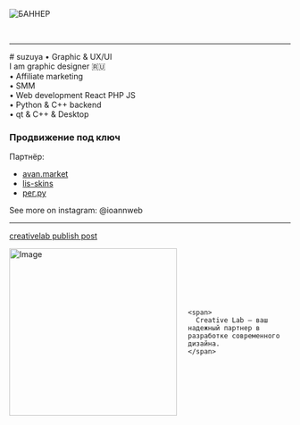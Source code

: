 ![БАННЕР](https://github.com/user-attachments/assets/64a77f73-2d14-4459-831d-03e64403a4b3)



<br/>
<hr>
# suzuya • Graphic & UX/UI
<br/>
I am graphic designer 🇷🇺<br/>  
• Affiliate marketing<br/>
• SMM<br/>
• Web development React PHP JS<br/>
• Python & C++ backend<br/>
• qt & C++ & Desktop<br/>


### Продвижение под ключ

Партнёр:
- [avan.market](https://avan.market)
- [lis-skins](https://lis-skins)
- [рег.ру](https://reg.ru)

See more on instagram: @ioannweb
<br/>
<hr>

[creativelab publish post](https://github.com/user-attachments/assets/e356565c-c084-4aa1-84f2-1817e3111e8f)

<div style="display: flex; align-items: center;">
  <img src="https://github.com/user-attachments/assets/e356565c-c084-4aa1-84f2-1817e3111e8f" alt="Image" width="300" style="margin-right: 20px;"/>
  
    <span>
      Creative Lab – ваш надежный партнер в разработке современного дизайна.
    </span>
</div>
